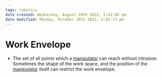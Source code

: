 ```yaml
---
tags: robotics
date created: Wednesday, August 10th 2022, 5:41:05 pm
date modified: Monday, October 10th 2022, 2:02:13 pm
---
```


# Work Envelope
- The set of all points which a [manipulator](Manipulator.md) can reach without intrusion. Sometimes the shape of the work space, and the position of the [manipulator](Manipulator.md) itself can restrict the work envelope.

